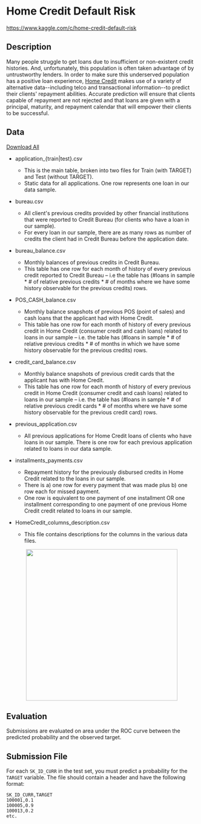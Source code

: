 # Home Credit Default Risk
https://www.kaggle.com/c/home-credit-default-risk

## Description
Many people struggle to get loans due to insufficient or non-existent credit histories. And, unfortunately, this population is often taken advantage of by untrustworthy lenders. In order to make sure this underserved population has a positive loan experience, [Home Credit](http://www.homecredit.net) makes use of a variety of alternative data--including telco and transactional information--to predict their clients' repayment abilities. Accurate prediction will ensure that clients capable of repayment are not rejected and that loans are given with a principal, maturity, and repayment calendar that will empower their clients to be successful.

## Data
[Download All](https://www.kaggle.com/c/9120/download-all)

* application_{train|test}.csv

    * This is the main table, broken into two files for Train (with TARGET) and Test (without TARGET).
    * Static data for all applications. One row represents one loan in our data sample.
    
* bureau.csv

    * All client's previous credits provided by other financial institutions that were reported to Credit Bureau (for clients who have a loan in our sample).
    * For every loan in our sample, there are as many rows as number of credits the client had in Credit Bureau before the application date.
    
* bureau_balance.csv

    * Monthly balances of previous credits in Credit Bureau.
    * This table has one row for each month of history of every previous credit reported to Credit Bureau – i.e the table has (#loans in sample * # of relative previous credits * # of months where we have some history observable for the previous credits) rows.

* POS_CASH_balance.csv

    * Monthly balance snapshots of previous POS (point of sales) and cash loans that the applicant had with Home Credit.
    * This table has one row for each month of history of every previous credit in Home Credit (consumer credit and cash loans) related to loans in our sample – i.e. the table has (#loans in sample * # of relative previous credits * # of months in which we have some history observable for the previous credits) rows.

* credit_card_balance.csv

    * Monthly balance snapshots of previous credit cards that the applicant has with Home Credit.
    * This table has one row for each month of history of every previous credit in Home Credit (consumer credit and cash loans) related to loans in our sample – i.e. the table has (#loans in sample * # of relative previous credit cards * # of months where we have some history observable for the previous credit card) rows.

* previous_application.csv

    * All previous applications for Home Credit loans of clients who have loans in our sample.
There is one row for each previous application related to loans in our data sample.

* installments_payments.csv

    * Repayment history for the previously disbursed credits in Home Credit related to the loans in our sample.
    * There is a) one row for every payment that was made plus b) one row each for missed payment.
    * One row is equivalent to one payment of one installment OR one installment corresponding to one payment of one previous Home Credit credit related to loans in our sample.

* HomeCredit_columns_description.csv

    * This file contains descriptions for the columns in the various data files.
    
<center>
<img src = "figures/Circuit_Diagram_w_colors.png" width = "400">
</center>

## Evaluation
Submissions are evaluated on area under the ROC curve between the predicted probability and the observed target.

## Submission File
For each ```SK_ID_CURR``` in the test set, you must predict a probability for the ```TARGET``` variable. The file should contain a header and have the following format:

```
SK_ID_CURR,TARGET
100001,0.1
100005,0.9
100013,0.2
etc.
```
